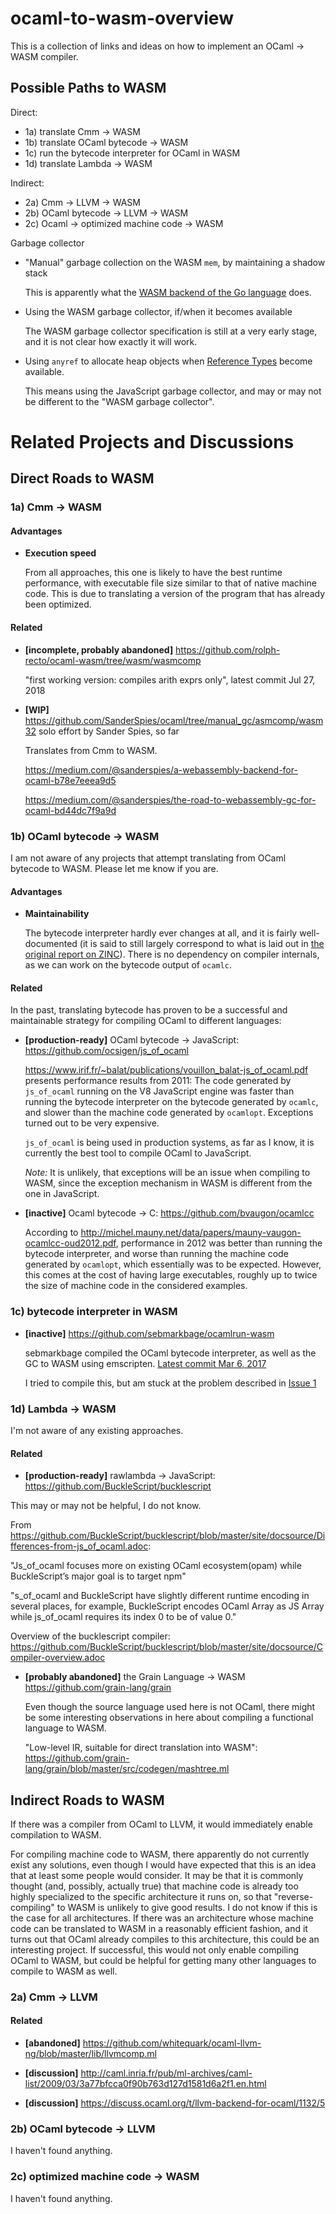 # ocaml-to-wasm-overview

This is a collection of links and ideas on how to implement an OCaml -> WASM compiler.

## Possible Paths to WASM

Direct:
* 1a) translate Cmm -> WASM
* 1b) translate OCaml bytecode -> WASM
* 1c) run the bytecode interpreter for OCaml in WASM
* 1d) translate Lambda -> WASM

Indirect:
* 2a) Cmm -> LLVM -> WASM
* 2b) OCaml bytecode -> LLVM -> WASM
* 2c) Ocaml -> optimized machine code -> WASM

Garbage collector
* "Manual" garbage collection on the WASM `mem`, by maintaining a shadow stack

  This is apparently what the [WASM backend of the Go language](https://docs.google.com/document/d/131vjr4DH6JFnb-blm_uRdaC0_Nv3OUwjEY5qVCxCup4/preview#heading=h.nrkaoiab5j18) does.

* Using the WASM garbage collector, if/when it becomes available

  The WASM garbage collector specification is still at a very early stage, and it is not clear how exactly it will work.

* Using `anyref` to allocate heap objects when [Reference Types](https://github.com/WebAssembly/reference-types/blob/master/proposals/reference-types/Overview.md) become available.
  
  This means using the JavaScript garbage collector, and may or may not be different to the "WASM garbage collector".

# Related Projects and Discussions

## Direct Roads to WASM

### 1a) Cmm -> WASM


#### Advantages

* **Execution speed**

  From all approaches, this one is likely to have the best runtime performance, with executable file size similar to that of native machine code.
  This is due to translating a version of the program that has already been optimized.

#### Related

* **[incomplete, probably abandoned]** https://github.com/rolph-recto/ocaml-wasm/tree/wasm/wasmcomp

  "first working version: compiles arith exprs only", latest commit Jul 27, 2018

* **[WIP]** https://github.com/SanderSpies/ocaml/tree/manual_gc/asmcomp/wasm32
  solo effort by Sander Spies, so far

  Translates from Cmm to WASM.

  https://medium.com/@sanderspies/a-webassembly-backend-for-ocaml-b78e7eeea9d5

  https://medium.com/@sanderspies/the-road-to-webassembly-gc-for-ocaml-bd44dc7f9a9d

### 1b) OCaml bytecode -> WASM

I am not aware of any projects that attempt translating from OCaml bytecode to WASM. Please let me know if you are.

#### Advantages

* **Maintainability**

  The bytecode interpreter hardly ever changes at all, and it is fairly well-documented (it is said to still largely correspond to what is laid out in [the original report on ZINC](https://caml.inria.fr/pub/papers/xleroy-zinc.pdf)).
  There is no dependency on compiler internals, as we can work on the bytecode output of `ocamlc`.

#### Related

In the past, translating bytecode has proven to be a successful and maintainable strategy for compiling OCaml to different languages:

* **[production-ready]** OCaml bytecode -> JavaScript: https://github.com/ocsigen/js_of_ocaml

  https://www.irif.fr/~balat/publications/vouillon_balat-js_of_ocaml.pdf presents performance results from 2011: The code generated by `js_of_ocaml` running on the V8 JavaScript engine was faster than running the bytecode interpreter on the bytecode generated by `ocamlc`, and slower than the machine code generated by `ocamlopt`.
  Exceptions turned out to be very expensive.
  
  `js_of_ocaml` is being used in production systems, as far as I know, it is currently the best tool to compile OCaml to JavaScript.
  
  *Note:* It is unlikely, that exceptions will be an issue when compiling to WASM, since the exception mechanism in WASM is different from the one in JavaScript.

* **[inactive]** Ocaml bytecode -> C: https://github.com/bvaugon/ocamlcc

  According to http://michel.mauny.net/data/papers/mauny-vaugon-ocamlcc-oud2012.pdf, performance in 2012 was better than running the bytecode interpreter, and worse than running the machine code generated by `ocamlopt`, which essentially was to be expected. However, this comes at the cost of having large executables, roughly up to twice the size of machine code in the considered examples.
  

### 1c) bytecode interpreter in WASM

* **[inactive]** https://github.com/sebmarkbage/ocamlrun-wasm

  sebmarkbage compiled the OCaml bytecode interpreter, as well as the GC to WASM using emscripten. [Latest commit Mar 6, 2017](https://github.com/sebmarkbage/ocamlrun-wasm/commit/473580d7d2955ce254c2d0263383f7e251f6e497)

  I tried to compile this, but am stuck at the problem described in [Issue 1](https://github.com/sebmarkbage/ocamlrun-wasm/issues/1)

### 1d) Lambda -> WASM

I'm not aware of any existing approaches.

#### Related

* **[production-ready]** rawlambda -> JavaScript: https://github.com/BuckleScript/bucklescript

This may or may not be helpful, I do not know. 

  From https://github.com/BuckleScript/bucklescript/blob/master/site/docsource/Differences-from-js_of_ocaml.adoc:

  "Js_of_ocaml focuses more on existing OCaml ecosystem(opam) while BuckleScript’s major goal is to target npm"

  "s_of_ocaml and BuckleScript have slightly different runtime encoding in several places, for example, BuckleScript encodes OCaml Array as JS Array while js_of_ocaml requires its index 0 to be of value 0."

  Overview of the bucklescript compiler: https://github.com/BuckleScript/bucklescript/blob/master/site/docsource/Compiler-overview.adoc

* **[probably abandoned]** the Grain Language -> WASM https://github.com/grain-lang/grain

  Even though the source language used here is not OCaml, there might be some interesting observations in here about compiling a functional language to WASM.

  "Low-level IR, suitable for direct translation into WASM": https://github.com/grain-lang/grain/blob/master/src/codegen/mashtree.ml

## Indirect Roads to WASM

If there was a compiler from OCaml to LLVM, it would immediately enable compilation to WASM.

For compiling machine code to WASM, there apparently do not currently exist any solutions, even though I would have expected that this is an idea that at least some people would consider.
It may be that it is commonly thought (and, possibly, actually true) that machine code is already too highly specialized to the specific architecture it runs on, so that "reverse-compiling" to WASM is unlikely to give good results.
I do not know if this is the case for all architectures.
If there was an architecture whose machine code can be translated to WASM in a reasonably efficient fashion, and it turns out that OCaml already compiles to this architecture, this could be an interesting project.
If successful, this would not only enable compiling OCaml to WASM, but could be helpful for getting many other languages to compile to WASM as well.

### 2a) Cmm -> LLVM

#### Related

* **[abandoned]** https://github.com/whitequark/ocaml-llvm-ng/blob/master/lib/llvmcomp.ml


* **[discussion]** http://caml.inria.fr/pub/ml-archives/caml-list/2009/03/3a77bfcca0f90b763d127d1581d6a2f1.en.html


* **[discussion]** https://discuss.ocaml.org/t/llvm-backend-for-ocaml/1132/5

### 2b) OCaml bytecode -> LLVM

I haven't found anything.

### 2c) optimized machine code -> WASM

I haven't found anything.
